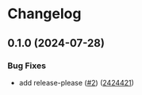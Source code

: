 # Changelog

## 0.1.0 (2024-07-28)


### Bug Fixes

* add release-please ([#2](https://github.com/cedricziel/o11yhook/issues/2)) ([2424421](https://github.com/cedricziel/o11yhook/commit/24244213a7db0799dbf3cc7a4719922d0564aaa7))
